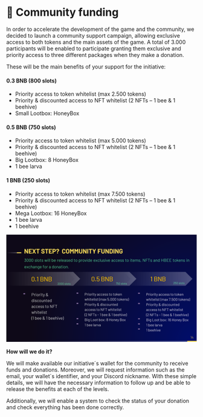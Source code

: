 # 🌱 Community funding

In order to accelerate the development of the game and the community, we decided to launch a community support campaign, allowing exclusive access to both tokens and the main assets of the game. A total of 3.000 participants will be enabled to participate granting them exclusive and priority access to three different packages when they make a donation.

These will be the main benefits of your support for the initiative:

#### 0.3 BNB (800 slots)

* Priority access to token whitelist (max 2.500 tokens)
* Priority & discounted access to NFT whitelist (2 NFTs – 1 bee & 1 beehive)
* Small Lootbox:  HoneyBox

#### 0.5 BNB (750 slots)

* Priority access to token whitelist (max 5.000 tokens)
* Priority & discounted access to NFT whitelist (2 NFTs – 1 bee & 1 beehive)
* Big Lootbox: 8 HoneyBox
* 1 bee larva

#### 1 BNB (250 slots)

* Priority access to token whitelist (max 7.500 tokens)
* Priority & discounted access to NFT whitelist (2 NFTs – 1 bee & 1 beehive)
* Mega Lootbox: 16 HoneyBox
* 1 bee larva
* 1 beehive

![](<../.gitbook/assets/image (62).png>)

**How will we do it?**

We will make available our initiative´s wallet for the community to receive funds and donations. Moreover, we will request information such as the email, your wallet´s identifier, and your Discord nickname. With these simple details, we will have the necessary information to follow up and be able to release the benefits at each of the levels.

Additionally, we will enable a system to check the status of your donation and check everything has been done correctly.
